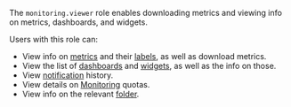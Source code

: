 The `monitoring.viewer` role enables downloading metrics and viewing info on metrics, dashboards, and widgets.

Users with this role can:
* View info on [metrics](../../monitoring/concepts/data-model.md#metric) and their [labels](../../monitoring/concepts/data-model.md#label), as well as download metrics.
* View the list of [dashboards](../../monitoring/concepts/visualization/dashboard.md) and [widgets](../../monitoring/concepts/visualization/widget.md), as well as the info on those.
* View [notification](../../monitoring/concepts/alerting/notification-channel.md) history.
* View details on [Monitoring](../../monitoring/concepts/limits.md#monitoring-quotas) quotas.
* View info on the relevant [folder](../../resource-manager/concepts/resources-hierarchy.md#folder).